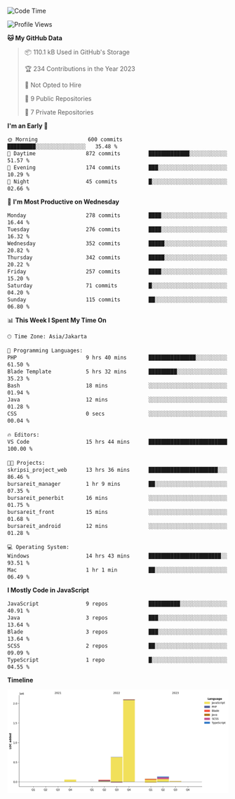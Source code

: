 <!--START_SECTION:waka-->
![Code Time](http://img.shields.io/badge/Code%20Time-142%20hrs%2058%20mins-blue)

![Profile Views](http://img.shields.io/badge/Profile%20Views-0-blue)

**🐱 My GitHub Data** 

> 📦 110.1 kB Used in GitHub's Storage 
 > 
> 🏆 234 Contributions in the Year 2023
 > 
> 🚫 Not Opted to Hire
 > 
> 📜 9 Public Repositories 
 > 
> 🔑 7 Private Repositories 
 > 
**I'm an Early 🐤** 

```text
🌞 Morning                600 commits         █████████░░░░░░░░░░░░░░░░   35.48 % 
🌆 Daytime                872 commits         █████████████░░░░░░░░░░░░   51.57 % 
🌃 Evening                174 commits         ███░░░░░░░░░░░░░░░░░░░░░░   10.29 % 
🌙 Night                  45 commits          █░░░░░░░░░░░░░░░░░░░░░░░░   02.66 % 
```
📅 **I'm Most Productive on Wednesday** 

```text
Monday                   278 commits         ████░░░░░░░░░░░░░░░░░░░░░   16.44 % 
Tuesday                  276 commits         ████░░░░░░░░░░░░░░░░░░░░░   16.32 % 
Wednesday                352 commits         █████░░░░░░░░░░░░░░░░░░░░   20.82 % 
Thursday                 342 commits         █████░░░░░░░░░░░░░░░░░░░░   20.22 % 
Friday                   257 commits         ████░░░░░░░░░░░░░░░░░░░░░   15.20 % 
Saturday                 71 commits          █░░░░░░░░░░░░░░░░░░░░░░░░   04.20 % 
Sunday                   115 commits         ██░░░░░░░░░░░░░░░░░░░░░░░   06.80 % 
```


📊 **This Week I Spent My Time On** 

```text
🕑︎ Time Zone: Asia/Jakarta

💬 Programming Languages: 
PHP                      9 hrs 40 mins       ███████████████░░░░░░░░░░   61.50 % 
Blade Template           5 hrs 32 mins       █████████░░░░░░░░░░░░░░░░   35.23 % 
Bash                     18 mins             ░░░░░░░░░░░░░░░░░░░░░░░░░   01.94 % 
Java                     12 mins             ░░░░░░░░░░░░░░░░░░░░░░░░░   01.28 % 
CSS                      0 secs              ░░░░░░░░░░░░░░░░░░░░░░░░░   00.04 % 

🔥 Editors: 
VS Code                  15 hrs 44 mins      █████████████████████████   100.00 % 

🐱‍💻 Projects: 
skripsi_project_web      13 hrs 36 mins      ██████████████████████░░░   86.46 % 
bursareit_manager        1 hr 9 mins         ██░░░░░░░░░░░░░░░░░░░░░░░   07.35 % 
bursareit_penerbit       16 mins             ░░░░░░░░░░░░░░░░░░░░░░░░░   01.75 % 
bursareit_front          15 mins             ░░░░░░░░░░░░░░░░░░░░░░░░░   01.68 % 
bursareit_android        12 mins             ░░░░░░░░░░░░░░░░░░░░░░░░░   01.28 % 

💻 Operating System: 
Windows                  14 hrs 43 mins      ███████████████████████░░   93.51 % 
Mac                      1 hr 1 min          ██░░░░░░░░░░░░░░░░░░░░░░░   06.49 % 
```

**I Mostly Code in JavaScript** 

```text
JavaScript               9 repos             ██████████░░░░░░░░░░░░░░░   40.91 % 
Java                     3 repos             ███░░░░░░░░░░░░░░░░░░░░░░   13.64 % 
Blade                    3 repos             ███░░░░░░░░░░░░░░░░░░░░░░   13.64 % 
SCSS                     2 repos             ██░░░░░░░░░░░░░░░░░░░░░░░   09.09 % 
TypeScript               1 repo              █░░░░░░░░░░░░░░░░░░░░░░░░   04.55 % 
```



**Timeline**

![Lines of Code chart](https://raw.githubusercontent.com/brstreet2/brstreet2/main/assets/bar_graph.png)


<!--END_SECTION:waka-->
